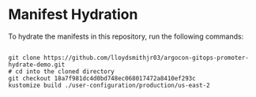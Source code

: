 
# Manifest Hydration

To hydrate the manifests in this repository, run the following commands:

```shell

git clone https://github.com/lloydsmithjr03/argocon-gitops-promoter-hydrate-demo.git
# cd into the cloned directory
git checkout 18a7f981dc4d0bd748ec068017472a8410ef293c
kustomize build ./user-configuration/production/us-east-2
```